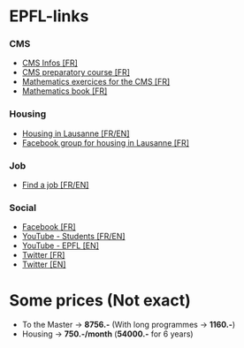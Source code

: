 # EPFL-links
### CMS
* [CMS Infos [FR]](https://cms.epfl.ch/)
* [CMS preparatory course [FR]](https://www.edx.org/course/cours-preparatoire-fonction-epflx-trigoexpx-1)
* [Mathematics exercices for the CMS [FR]](https://cmspc11.epfl.ch/AFTrigo)
* [Mathematics book [FR]](https://issuu.com/ppur-epflpress/docs/etudes-scientifiques?e=18780271/33900573)
### Housing
* [Housing in Lausanne [FR/EN]](https://logement.epfl.ch/)
* [Facebook group for housing in Lausanne [FR]](https://www.facebook.com/groups/330486193693264/)
### Job
* [Find a job [FR/EN]](https://sae.epfl.ch/travail)
### Social
* [Facebook [FR]](https://www.facebook.com/epflcampus/)
* [YouTube - Students [FR/EN]](https://www.youtube.com/user/EPFLstudents/)
* [YouTube - EPFL [EN]](https://www.youtube.com/user/epflnews/)
* [Twitter [FR]](https://twitter.com/EPFL)
* [Twitter [EN]](https://twitter.com/EPFL_en)

# Some prices (Not exact)
* To the Master -> **8756.-** (With long programmes -> **1160.-**)
* Housing -> **750.-/month** (**54000.-** for 6 years)
